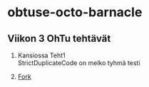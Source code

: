 # obtuse-octo-barnacle
Viikon 3 OhTu tehtävät
----------------------

1. Kansiossa Teht1  
   StrictDuplicateCode on melko tyhmä testi

2. [Fork](https://github.com/moversti/UutisLukija)
